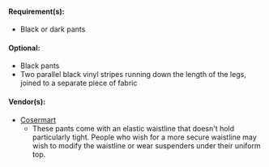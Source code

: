 #### Requirement(s):
* Black or dark pants

#### Optional:
* Black pants
* Two parallel black vinyl stripes running down the length of the legs, joined to a separate piece of fabric

#### Vendor(s):
* [Cosermart](https://cosermart.com/collections/star-trek-1/products/star-trek-strange-new-worlds-captain-pike-men-trousers-cosplay-snw-starfleet-pants-new)
    * These pants come with an elastic waistline that doesn't hold particularly tight. People who wish for a more secure waistline may wish to modify the waistline or wear suspenders under their uniform top.